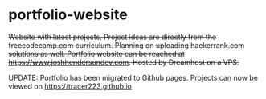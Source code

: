 # portfolio-website
<del>Website with latest projects. Project ideas are directly from the freecodecamp.com curriculum. Planning on uploading hackerrank.com solutions as well. Portfolio website can be reached at https://www.joshhendersondev.com. Hosted by Dreamhost on a VPS.</del>

UPDATE: Portfolio has been migrated to Github pages. Projects can now be viewed on https://tracer223.github.io
